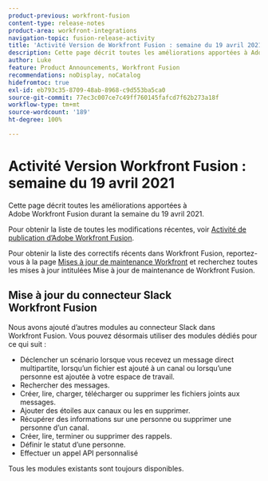 ```yaml
---
product-previous: workfront-fusion
content-type: release-notes
product-area: workfront-integrations
navigation-topic: fusion-release-activity
title: 'Activité Version de Workfront Fusion : semaine du 19 avril 2021'
description: Cette page décrit toutes les améliorations apportées à Adobe Workfront Fusion durant la semaine du 19 avril 2021.
author: Luke
feature: Product Announcements, Workfront Fusion
recommendations: noDisplay, noCatalog
hidefromtoc: true
exl-id: eb793c35-8709-48ab-8968-c9d553ba5ca0
source-git-commit: 77ec3c007ce7c49ff760145fafcd7f62b273a18f
workflow-type: tm+mt
source-wordcount: '189'
ht-degree: 100%

---
```


# Activité Version Workfront Fusion : semaine du 19 avril 2021

Cette page décrit toutes les améliorations apportées à Adobe Workfront Fusion durant la semaine du 19 avril 2021.

Pour obtenir la liste de toutes les modifications récentes, voir [Activité de publication d’Adobe Workfront Fusion](/help/workfront-fusion/fusion-product-releases/fusion-release-activity.md).

Pour obtenir la liste des correctifs récents dans Workfront Fusion, reportez-vous à la page [Mises à jour de maintenance Workfront](https://experienceleague.adobe.com/docs/workfront-known-issues/releases/current-updates.html) et recherchez toutes les mises à jour intitulées Mise à jour de maintenance de Workfront Fusion.

## Mise à jour du connecteur Slack Workfront Fusion

Nous avons ajouté d’autres modules au connecteur Slack dans Workfront Fusion. Vous pouvez désormais utiliser des modules dédiés pour ce qui suit :

* Déclencher un scénario lorsque vous recevez un message direct multipartite, lorsqu’un fichier est ajouté à un canal ou lorsqu’une personne est ajoutée à votre espace de travail.
* Rechercher des messages.
* Créer, lire, charger, télécharger ou supprimer les fichiers joints aux messages.
* Ajouter des étoiles aux canaux ou les en supprimer.
* Récupérer des informations sur une personne ou supprimer une personne d’un canal.
* Créer, lire, terminer ou supprimer des rappels.
* Définir le statut d’une personne.
* Effectuer un appel API personnalisé

Tous les modules existants sont toujours disponibles.
